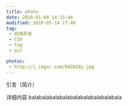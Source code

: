 ```yaml
---
title: photo
date: 2018-01-04 14:15:44 
modified: 2016-05-14 17:40  
tag:
 - 前端开发
 - CSS
 - tag
 - git

photos:
 - http://i.imgur.com/0dZAI8y.jpg
---
```


引言（简介）

<!--more-->

详细内容
balabalabalabalabalabalabalabalabala